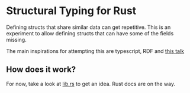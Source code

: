 # Structural Typing for Rust

Defining structs that share similar data can get repetitive. This is an experiment to allow defining structs that can have some of the fields missing.

The main inspirations for attempting this are typescript, RDF and [this talk](https://www.youtube.com/watch?v=YR5WdGrpoug&list=PLZdCLR02grLrEwKaZv-5QbUzK0zGKOOcr&index=2&t=9s)

## How does it work?

For now, take a look at [lib.rs](https://github.com/Crazytieguy/structural-typing-rs/blob/master/src/lib.rs) to get an idea. Rust docs are on the way.
